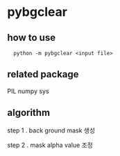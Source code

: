 # pybgclear

## how to use
```
  python -m pybgclear <input file> 
```



## related package

  PIL
  numpy
  sys


## algorithm 

 step 1 . back ground mask 생성
 

 step 2 . mask alpha value 조정
